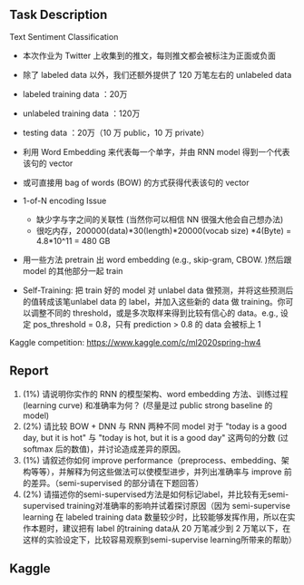 ## Task Description

Text Sentiment Classification

- 本次作业为 Twitter 上收集到的推文，每则推文都会被标注为正面或负面
- 除了 labeled data 以外，我们还额外提供了 120 万笔左右的 unlabeled data
- labeled training data ：20万
- unlabeled training data ：120万
- testing data ：20万（10 万 public，10 万 private）

- 利用 Word Embedding 来代表每一个单字，并由 RNN model 得到一个代表该句的 vector
- 或可直接用 bag of words (BOW) 的方式获得代表该句的 vector

- 1-of-N encoding Issue 
  - 缺少字与字之间的关联性 (当然你可以相信 NN 很强大他会自己想办法)
  - 很吃内存，200000(data)\*30(length)*20000(vocab size) \*4(Byte) = 4.8\*10^11 = 480 GB

- 用一些方法 pretrain 出 word embedding (e.g., skip-gram, CBOW. )然后跟 model 的其他部分一起 train

- Self-Training: 把 train 好的 model 对 unlabel data 做预测，并将这些预测后的值转成该笔unlabel data 的 label，并加入这些新的 data 做 training。你可以调整不同的 threshold，或是多次取样来得到比较有信心的 data。e.g., 设定 pos_threshold = 0.8，只有 prediction > 0.8 的 data 会被标上 1


Kaggle competition: https://www.kaggle.com/c/ml2020spring-hw4

##  Report

1. (1%) 请说明你实作的 RNN 的模型架构、word embedding 方法、训练过程 (learning curve) 和准确率为何？ (尽量是过 public strong baseline 的 model)
2. (2%) 请比较 BOW + DNN 与 RNN 两种不同 model 对于 "today is a good day, but it is hot" 与 "today is hot, but it is a good day" 这两句的分数 (过 softmax 后的数值)，并讨论造成差异的原因。 
3. (1%) 请叙述你如何 improve performance（preprocess、embedding、架构等等），并解释为何这些做法可以使模型进步，并列出准确率与 improve 前的差异。（semi-supervised 的部分请在下题回答）
4. (2%) 请描述你的semi-supervised方法是如何标记label，并比较有无semi-supervised training对准确率的影响并试着探讨原因（因为 semi-supervise learning 在 labeled training data 数量较少时，比较能够发挥作用，所以在实作本题时，建议把有 label 的training data从 20 万笔减少到 2 万笔以下，在这样的实验设定下，比较容易观察到semi-supervise learning所带来的帮助）

## Kaggle


